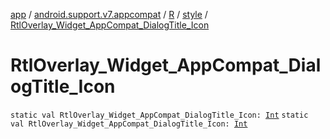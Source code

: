 [app](../../../index.md) / [android.support.v7.appcompat](../../index.md) / [R](../index.md) / [style](index.md) / [RtlOverlay_Widget_AppCompat_DialogTitle_Icon](.)

# RtlOverlay_Widget_AppCompat_DialogTitle_Icon

`static val RtlOverlay_Widget_AppCompat_DialogTitle_Icon: `[`Int`](https://kotlinlang.org/api/latest/jvm/stdlib/kotlin/-int/index.html)
`static val RtlOverlay_Widget_AppCompat_DialogTitle_Icon: `[`Int`](https://kotlinlang.org/api/latest/jvm/stdlib/kotlin/-int/index.html)